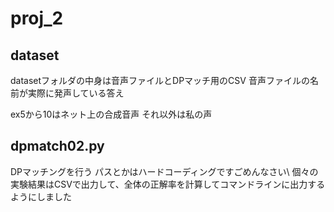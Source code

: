 # proj_2

## dataset
datasetフォルダの中身は音声ファイルとDPマッチ用のCSV
音声ファイルの名前が実際に発声している答え

ex5から10はネット上の合成音声
それ以外は私の声
## dpmatch02.py
DPマッチングを行う
パスとかはハードコーディングですごめんなさい\\
個々の実験結果はCSVで出力して、全体の正解率を計算してコマンドラインに出力するようにしました
